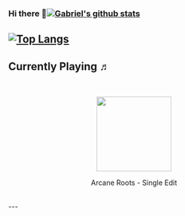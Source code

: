 ### Hi there 👋[![Gabriel's github stats](https://github-readme-stats.vercel.app/api?username=gajalves&show_icons=true&theme=dark)](https://github.com/anuraghazra/github-readme-stats)
[![Top Langs](https://github-readme-stats.vercel.app/api/top-langs/?username=gajalves&layout=compact&theme=dark)](https://github.com/anuraghazra/github-readme-stats)
---
## Currently Playing ♬
<br>
<p align="center">
<img width="150" src="https://i.scdn.co/image/ab67616d0000b27327fe4e9cebb74ccba8ff5860">
</p>
<p align="center">Arcane Roots - Single Edit</p>
<br>
---
